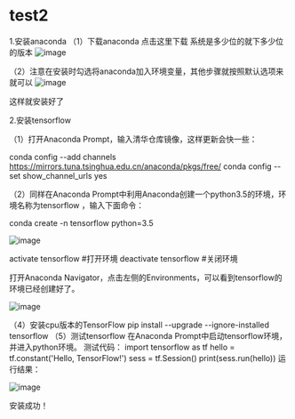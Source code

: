 # test2
1.安装anaconda
（1）下载anaconda 点击这里下载 系统是多少位的就下多少位的版本
 ![image](https://github.com/lucia-ly/test2/blob/master/pic/1.PNG)

（2）注意在安装时勾选将anaconda加入环境变量，其他步骤就按照默认选项来就可以
 ![image](https://github.com/lucia-ly/test2/blob/master/pic/2.png)

这样就安装好了

2.安装tensorflow

（1）打开Anaconda Prompt，输入清华仓库镜像，这样更新会快一些：

conda config --add channels https://mirrors.tuna.tsinghua.edu.cn/anaconda/pkgs/free/ 
conda config --set show_channel_urls yes

（2）同样在Anaconda Prompt中利用Anaconda创建一个python3.5的环境，环境名称为tensorflow ，输入下面命令：

conda create -n tensorflow python=3.5

 ![image](https://github.com/lucia-ly/test2/blob/master/pic/3.png)

activate tensorflow #打开环境
deactivate tensorflow #关闭环境

打开Anaconda Navigator，点击左侧的Environments，可以看到tensorflow的环境已经创建好了。

 ![image](https://github.com/lucia-ly/test2/blob/master/pic/4.PNG)

（4）安装cpu版本的TensorFlow
pip install --upgrade --ignore-installed tensorflow
（5）测试tensorflow 
在Anaconda Prompt中启动tensorflow环境，并进入python环境。 
测试代码：
import tensorflow as tf 
hello = tf.constant('Hello, TensorFlow!') 
sess = tf.Session() 
print(sess.run(hello))
运行结果：

 ![image](https://github.com/lucia-ly/test2/blob/master/pic/5.png)

安装成功！
